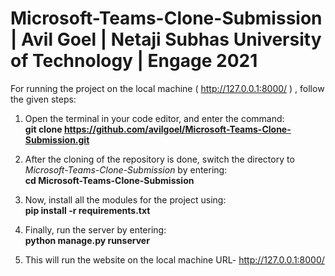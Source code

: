 # Microsoft-Teams-Clone-Submission | Avil Goel | Netaji Subhas University of Technology | Engage 2021

For running the project on the local machine ( http://127.0.0.1:8000/ ) , follow the given steps:  

1. Open the terminal in your code editor, and enter the command:    
**git clone https://github.com/avilgoel/Microsoft-Teams-Clone-Submission.git**

2. After the cloning of the repository is done, switch the directory to _Microsoft-Teams-Clone-Submission_ by entering:    
**cd Microsoft-Teams-Clone-Submission**

3. Now, install all the modules for the project using:  
**pip install -r requirements.txt**

4. Finally, run the server by entering:  
**python manage.py runserver**

5. This will run the website on the local machine URL- http://127.0.0.1:8000/ 


